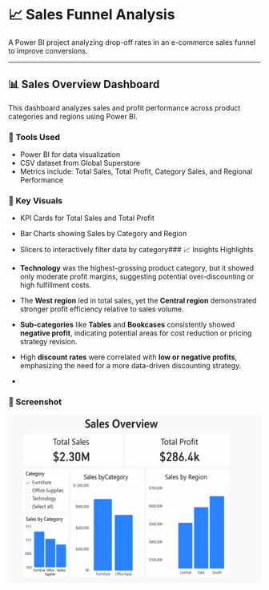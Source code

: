 # 📈 Sales Funnel Analysis

A Power BI project analyzing drop-off rates in an e-commerce sales funnel to improve conversions.

---

## 📊 Sales Overview Dashboard

This dashboard analyzes sales and profit performance across product categories and regions using Power BI.

### 🔧 Tools Used
- Power BI for data visualization
- CSV dataset from Global Superstore
- Metrics include: Total Sales, Total Profit, Category Sales, and Regional Performance

### 🧠 Key Visuals
- KPI Cards for Total Sales and Total Profit
- Bar Charts showing Sales by Category and Region
- Slicers to interactively filter data by category### 📈 Insights Highlights

- **Technology** was the highest-grossing product category, but it showed only moderate profit margins, suggesting potential over-discounting or high fulfillment costs.
- The **West region** led in total sales, yet the **Central region** demonstrated stronger profit efficiency relative to sales volume.
- **Sub-categories** like **Tables** and **Bookcases** consistently showed **negative profit**, indicating potential areas for cost reduction or pricing strategy revision.
- High **discount rates** were correlated with **low or negative profits**, emphasizing the need for a more data-driven discounting strategy.

- 

### 📸 Screenshot
![Sales Dashboard](dashboard/dashboard_screenshots/A_Power_BI_dashboard_titled_Sales_Overview_is_di.png.png)
